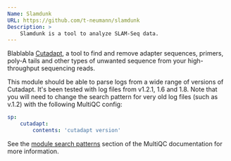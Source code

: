 ```yaml
---
Name: Slamdunk
URL: https://github.com/t-neumann/slamdunk
Description: >
    Slamdunk is a tool to analyze SLAM-Seq data.
---
```


Blablabla
[Cutadapt](https://code.google.com/p/cutadapt/),
a tool to find and remove adapter sequences, primers, poly-A
tails and other types of unwanted sequence from your high-throughput
sequencing reads.

This module should be able to parse logs from a wide range of versions of Cutadapt.
It's been tested with log files from v1.2.1, 1.6 and 1.8. Note that you will need
to change the search pattern for very old log files (such as v.1.2) with the following
MultiQC config:
```yaml
sp:
    cutadapt:
        contents: 'cutadapt version'
```
See the [module search patterns](http://multiqc.info/docs/#module-search-patterns)
section of the MultiQC documentation for more information.